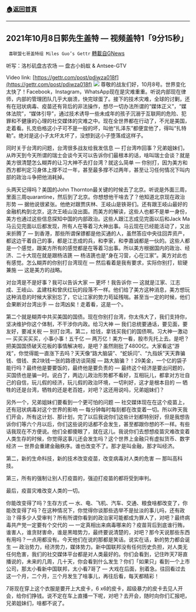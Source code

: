 ###  [:house:返回首頁](https://github.com/ourhimalayas/txt)
---


## 2021年10月8日郭先生盖特 — 视频盖特1「9分15秒」
` 喜联盟七哥盖特组 Miles Guo’s Gettr` [轉載自GNews](https://gnews.org/zh-hans/1582732/)

听写：洛杉矶盘古农场 — 盘古小蚂蚁 & Antsee-GTV

Video link: [https://gettr.com/post/pdiwza018f](https://gettr.com/post/pdiwza018f)
![](https://assets.gnews.org/wp-content/uploads/2021/10/0A22BE25-1B30-4329-B15F-7F3788179523.png)
尊敬的战友们好，10月8号。世界变化太快了！Facebook，Instagram，WhatsApp现在是灾难重重。听说内部现在律师，内部的管理团队几乎大崩溃，快完球蛋了。接下的技术灾难，全球的讨剿，还有在冠状病毒、疫苗还有背后的非法操作，想尽一切办法所谓的“媒体正义”，“媒体法院”，“媒体引导”，通过技术诱导一些未成年的孩子沉溺于互联网的危险、犯罪和不健康的心理的社交媒体的灾难之中。现在全世界都在行动了，不光是美国，走着看。扎克伯格这小子可不是一般的坏，叫他“扎泽东”都便宜他了，得叫“扎特勒”。绝对是这小子太坏太坏了，没想到这小子堕落成这样子。

同时关于台湾的问题，台湾很多战友给我发信息 — 打台湾咋回事？兄弟姐妹们，从昨天到今天所谓的瑞士会谈今天可以告诉你们最根本的话，啥叫瑞士会谈？就是美方很清楚怎么糊弄的让习大神不去打台湾？就这么简单 — 你别打，因为美方和西方都判定习身体上撑不过一年，甚至最多撑不过两年，甚至让习任何情况下叫内部的政治斗争把他消耗掉。

头两天记得吗？美国的John Thornton最关键的时候去了北京。听说是外面三周，里面三周quarantine，然后到了北京。你想想他干啥去了？他知道北京现在政治形势 — 据他说很紧张。他绝对跟贾庆林、王岐山是铁哥们。还有跟王岐山最好的金融机构到北京，这次王岐山没出面。而美方的解读，这些人也都不是单一身份，美方也通过这些信息探知中国的内部政治。这些人跟江志成见完面以后和Jack Ma马云见完面以后都发现，所有人在等着习大神出事。马云现在已经能活动了，又出来折腾了 — 到香港，那些所谓保镖都是他买通的人，虽然答应中央往回弄资产，都这边干着自己的事，都是江志成的兵，和李家，和李嘉诚都是一伙的。这些人都是一个感觉，跟美方所有的感觉都是在等着习出事。所以美方根据国内的政治、经济、二十大现在就是跟杨洁篪 — 杨洁篪也是“身在习营，心在江家”。美方对此也有感觉。怎么糊弄的你别打台湾现在 — 然后看着是我有要求，实际你别打，软硬兼施 — 这是美方的战略。

对台湾是不是好事？我可以告诉大家 — 更坏！我告诉你 — 这就是江家、江志成、王岐山、孟建柱和曾庆红玩的段落不一样。他们给了美方这种消息，美方想玩这种消息的时候大家别忘了，它让江家的势力苟延残喘。甚至当一定的时候，他们会果断对台湾出手 — 台湾凶矣！走着看，这是一个。

第二个就是糊弄中共买美国的国债。现在你别打台湾，你太伟大了，我们支持你，坚决维护你这个体制，不干涉你内政。给习大神 — 我们总统要通话，要见面，要友好，要减关税 — 别打台湾。第二，给钱，拿钱买我们的国债啊。习大神一激动 — 买买买买买，小事小事！五千亿 — 两万亿！美方一看，股市先托上去。是吧？把美国国债破天花板的事情解决啦，是吧？虽然刚批了4800亿。大家看这“游戏”，你觉得能一直涨下去吗？天天像“路大脑袋”、“蛇妖闫”、“九指妖”天天靠骗钱、借钱、卖2块钱一张的路德访谈简报 — 路大脑骗？！29美金，一个亿的袋子能行吗？最终他是要要饭的，最终他是要负责的 — 最终这个经济是要出问题的，买国债也是骗一时。说白了，两边儿政治形势都不看好，互相玩儿，都拿对方壮自己的自信，玩儿假的经济，玩儿假的政治环境，一切利好，这才是根本目的 — 牺牲的还是台湾，牺牲的还是老百姓，对吧？这还用说吗，兄弟姐妹们？

另外一个，兄弟姐妹们要看到一个更可怕的问题 — 社交媒体现在在这个疫苗上，还有冠状病毒对这个世界的影响 — 每分钟每时每刻都在改变着一切。所以昨天我们开会，所有这计划、那计划，完了以后我说你们这些计划都特别好，但是我想告诉你们等六个月以后，你们这些说的话都不会发生，甚至都跟你想的不一样。有些话我现在不方便说。他们全都傻眼了，就在这儿。我说你们去想想疫苗灾难改变着人类生存的时候，你觉得这事儿还会发生吗？这个世界上金融只有虚拟货币、数字经济 — 世界会重建金融秩序。谁也改变不了。那才是叫金融，那才叫经济。

第二，新的生命科技，新的技术改变疫苗，改变病毒对人类的危害 — 那叫高科技。

第三，所有的强制让别人打疫苗的，强迫打疫苗的都将受到审判。

最后，疫苗灾难改变人类的一切。

你能改变得了吗？生存方式 — 水、电、飞机、汽车、交通、粮食啥都改变了，你能改变得了吗？在这种情况下，你觉得你谈那些选举不是扯淡的事儿吗，还有政治？得多少人受审判？所有所谓你看到的政治家可能都成为罪人了，对吧？最终病毒共产党一定要有个交代的 — 一定真相出来病毒哪来的？疫苗背后到底谁行贿，谁害人，谁贪财害命，谁是黑暗势力，最终要说清楚的，对吧？那今天说那些东西有用吗？一点用都没有。今天他们在说的那都是笑话。说实在话，新的势力都会诞生 — 政治势力，经济势力，媒体势力。新中国联邦没有任何历史负担，对人类无任何危害，我们的社交媒体平台都是对人类最好的。你们会看到，记住昨天7哥直播说的，未来的几周，几十天，你会看到什么发生？你们「如果只」看到一个上市公司，那太小看新中国联邦，太小看7哥了 — 大戏在后面，别着急。往回看过去这一个月，二个月，三个月发生了啥事儿，再往后看，每天都精彩！

7哥现在穿上这个衣服是要开上大皮卡，6 x6的皮卡，超级暴力的皮卡去见人开会，给你们挣钱。说不定在车上直播一下呢，对吧？去开会，随时向你们汇报吧，兄弟姐妹们，啥都不说了。
